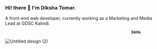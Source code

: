 ### Hi! there 👋 I'm Diksha Tomar.

A front-end web developer, currently working as a Marketing and Media Lead at GDSC Kalindi.
                                                             
                                                             𝐒𝐤𝐢𝐥𝐥𝐬                                                     
                                                                      
![Untitled design (2)](https://user-images.githubusercontent.com/91546745/159282821-d2e5e7a0-1603-4b2c-8641-43f9f4cf76c8.png)
